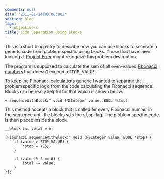 ```yaml
---
comments: null
date: '2011-01-24T00:00:00Z'
section: blog
tags:
  - objective-c
title: Code Separation Using Blocks
---
```


This is a short blog entry to describe how you can use blocks to seperate a generic code from problem specific using blocks. Those that have been looking at [Project Euler](http://projecteuler.net) might recognize this problem description.

The program is supposed to calculate the sum of all even-valued [Fibonacci numbers](http://en.wikipedia.org/wiki/Fibonacci_number) that doesn't exceed a <tt>STOP_VALUE</tt>.

To keep the Fibonacci calculations generic I wanted to separate the problem specific logic from the code calculating the Fibonacci sequence. Blocks can be really helpful for that which is shown below.

```objc
+ sequenceWithBlock:^ void (NSInteger value, BOOL *stop);
```

This method accepts a block that is called for every Fibonacci number in the sequence until the blocks sets the <tt>stop</tt> flag. The problem specific code is then placed inside the block.

```objc
__block int total = 0;

[Fibonacci sequenceWithBlock:^ void (NSInteger value, BOOL *stop) {
    if (value > STOP_VALUE) {
        *stop = YES;
    }

    if (value % 2 == 0) {
        total += value;
    }
}];
```
